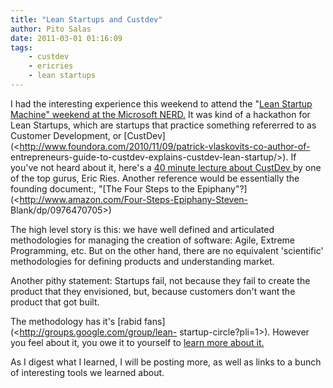 ```yaml
---
title: "Lean Startups and Custdev"
author: Pito Salas
date: 2011-03-01 01:16:09
tags:
    - custdev
    - ericries
    - lean startups
---
```



I had the interesting experience this weekend to attend the "[Lean Startup
Machine" weekend at the Microsoft
NERD.](<http://boston.theleanstartupmachine.com/>) It was kind of a hackathon
for Lean Startups, which are startups that practice something refererred to as
Customer Development, or
[CustDev](<http://www.foundora.com/2010/11/09/patrick-vlaskovits-co-author-of-
entrepreneurs-guide-to-custdev-explains-custdev-lean-startup/>). If you've not
heard about it, here's a [40 minute lecture about CustDev
](<http://www.vimeo.com/7345172>)by one of the top gurus, Eric Ries. Another
reference would be essentially the founding document:, "[The Four Steps to the
Epiphany"?](<http://www.amazon.com/Four-Steps-Epiphany-Steven-
Blank/dp/0976470705>)

The high level story is this: we have well defined and articulated
methodologies for managing the creation of software: Agile, Extreme
Programming, etc. But on the other hand, there are no equivalent 'scientific'
methodologies for defining products and understanding market.

Another pithy statement: Startups fail, not because they fail to create the
product that they envisioned, but, because customers don't want the product
that got built.

The methodology has it's [rabid fans](<http://groups.google.com/group/lean-
startup-circle?pli=1>). However you feel about it, you owe it to yourself to
[learn more about it.](<http://www.startuplessonslearned.com/>)

As I digest what I learned, I will be posting more, as well as links to a
bunch of interesting tools we learned about.


